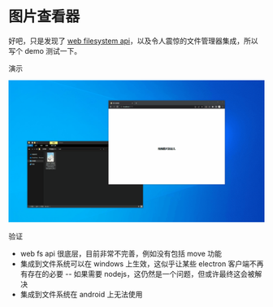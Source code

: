 # 图片查看器

好吧，只是发现了 [web filesystem api](https://web.dev/patterns/files/)，以及令人震惊的文件管理器集成，所以写个 demo 测试一下。

演示

![demo](./docs/demo.gif)

验证

- web fs api 很底层，目前非常不完善，例如没有包括 move 功能
- 集成到文件系统可以在 windows 上生效，这似乎让某些 electron 客户端不再有存在的必要 -- 如果需要 nodejs，这仍然是一个问题，但或许最终这会被解决
- 集成到文件系统在 android 上无法使用
